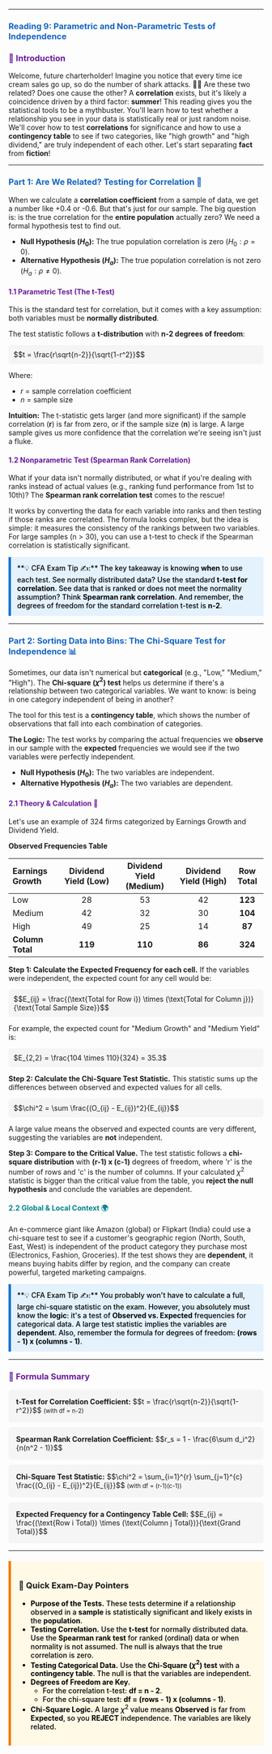 -----
### <span style="color: #1565C0;">Reading 9: Parametric and Non-Parametric Tests of Independence</span>

### <span style="color: #6A1B9A;">🎯 Introduction</span>

Welcome, future charterholder! Imagine you notice that every time ice cream sales go up, so do the number of shark attacks. 🍦🦈 Are these two related? Does one cause the other? A <b>correlation</b> exists, but it's likely a coincidence driven by a third factor: <b>summer</b>! This reading gives you the statistical tools to be a mythbuster. You'll learn how to test whether a relationship you see in your data is statistically real or just random noise. We'll cover how to test <b>correlations</b> for significance and how to use a <b>contingency table</b> to see if two categories, like "high growth" and "high dividend," are truly independent of each other. Let's start separating <b>fact</b> from <b>fiction</b>!

-----

### <span style="color: #1565C0;">Part 1: Are We Related? Testing for Correlation 🔗</span>

When we calculate a <b>correlation coefficient</b> from a sample of data, we get a number like +0.4 or -0.6. But that's just for our sample. The big question is: is the true correlation for the <b>entire population</b> actually zero? We need a formal hypothesis test to find out.

* <b>Null Hypothesis ($H_0$):</b> The true population correlation is zero ($H_0: \rho = 0$).
* <b>Alternative Hypothesis ($H_a$):</b> The true population correlation is not zero ($H_a: \rho \neq 0$).

#### <span style="color: #6A1B9A;">1.1 Parametric Test (The t-Test)</span>

This is the standard test for correlation, but it comes with a key assumption: both variables must be <b>normally distributed</b>.

The test statistic follows a <b>t-distribution</b> with <b>n-2 degrees of freedom</b>:

<div style="background-color: #F5F5F5; padding: 10px; border-radius: 5px; margin: 10px 0;">
$$t = \frac{r\sqrt{n-2}}{\sqrt{1-r^2}}$$
</div>

Where:
* $r$ = sample correlation coefficient
* $n$ = sample size

<b>Intuition:</b> The t-statistic gets larger (and more significant) if the sample correlation (<b>r</b>) is far from zero, or if the sample size (<b>n</b>) is large. A large sample gives us more confidence that the correlation we're seeing isn't just a fluke.

#### <span style="color: #6A1B9A;">1.2 Nonparametric Test (Spearman Rank Correlation)</span>

What if your data isn't normally distributed, or what if you're dealing with ranks instead of actual values (e.g., ranking fund performance from 1st to 10th)? The <b>Spearman rank correlation test</b> comes to the rescue!

It works by converting the data for each variable into ranks and then testing if those ranks are correlated. The formula looks complex, but the idea is simple: it measures the consistency of the rankings between two variables. For large samples (n > 30), you can use a t-test to check if the Spearman correlation is statistically significant.

<div style="background-color: #E3F2FD; border-left: 5px solid #1976D2; padding: 12px; margin: 15px 0;">
<div style="color: #000000; font-weight: 500;">
**💡 CFA Exam Tip ✍️:** The key takeaway is knowing <b>when</b> to use each test. See normally distributed data? Use the standard <b>t-test for correlation</b>. See data that is ranked or does not meet the normality assumption? Think <b>Spearman rank correlation</b>. And remember, the degrees of freedom for the standard correlation t-test is <b>n-2</b>.
</div>
</div>

-----

### <span style="color: #1565C0;">Part 2: Sorting Data into Bins: The Chi-Square Test for Independence 📊</span>

Sometimes, our data isn't numerical but <b>categorical</b> (e.g., "Low," "Medium," "High"). The <b>Chi-square ($\chi^2$) test</b> helps us determine if there's a relationship between two categorical variables. We want to know: is being in one category independent of being in another?

The tool for this test is a <b>contingency table</b>, which shows the number of observations that fall into each combination of categories.

<b>The Logic:</b> The test works by comparing the actual frequencies we <b>observe</b> in our sample with the <b>expected</b> frequencies we would see if the two variables were perfectly independent.

* <b>Null Hypothesis ($H_0$):</b> The two variables are independent.
* <b>Alternative Hypothesis ($H_a$):</b> The two variables are dependent.

#### <span style="color: #6A1B9A;">2.1 Theory & Calculation 🧮</span>

Let's use an example of 324 firms categorized by Earnings Growth and Dividend Yield.

<b>Observed Frequencies Table</b>

| Earnings Growth | Dividend Yield (Low) | Dividend Yield (Medium) | Dividend Yield (High) | Row Total |
| :--- | :---: | :---: | :---: | :---: |
| Low | 28 | 53 | 42 | <b>123</b> |
| Medium | 42 | 32 | 30 | <b>104</b> |
| High | 49 | 25 | 14 | <b>87</b> |
| <b>Column Total</b>| <b>119</b> | <b>110</b> | <b>86</b> | <b>324</b> |

<b>Step 1: Calculate the Expected Frequency for each cell.</b>
If the variables were independent, the expected count for any cell would be:

<div style="background-color: #F5F5F5; padding: 10px; border-radius: 5px; margin: 10px 0;">
$$E_{ij} = \frac{(\text{Total for Row i}) \times (\text{Total for Column j})}{\text{Total Sample Size}}$$
</div>

For example, the expected count for "Medium Growth" and "Medium Yield" is:

<div style="background-color: #F5F5F5; padding: 10px; border-radius: 5px; margin: 10px 0;">
$E_{2,2} = \frac{104 \times 110}{324} = 35.3$
</div>

<b>Step 2: Calculate the Chi-Square Test Statistic.</b>
This statistic sums up the differences between observed and expected values for all cells.

<div style="background-color: #F5F5F5; padding: 10px; border-radius: 5px; margin: 10px 0;">
$$\chi^2 = \sum \frac{(O_{ij} - E_{ij})^2}{E_{ij}}$$
</div>

A large value means the observed and expected counts are very different, suggesting the variables are <b>not</b> independent.

<b>Step 3: Compare to the Critical Value.</b>
The test statistic follows a <b>chi-square distribution</b> with <b>(r-1) x (c-1)</b> degrees of freedom, where 'r' is the number of rows and 'c' is the number of columns. If your calculated $\chi^2$ statistic is bigger than the critical value from the table, you <b>reject the null hypothesis</b> and conclude the variables are dependent.

#### <span style="color: #00838F;">2.2 Global & Local Context 🌍</span>

An e-commerce giant like Amazon (global) or Flipkart (India) could use a chi-square test to see if a customer's geographic region (North, South, East, West) is independent of the product category they purchase most (Electronics, Fashion, Groceries). If the test shows they are <b>dependent</b>, it means buying habits differ by region, and the company can create powerful, targeted marketing campaigns.

<div style="background-color: #E3F2FD; border-left: 5px solid #1976D2; padding: 12px; margin: 15px 0;">
<div style="color: #000000; font-weight: 500;">
**💡 CFA Exam Tip ✍️:** You probably won't have to calculate a full, large chi-square statistic on the exam. However, you absolutely must know the <b>logic</b>: it's a test of <b>Observed vs. Expected</b> frequencies for categorical data. A large test statistic implies the variables are <b>dependent</b>. Also, remember the formula for degrees of freedom: <b>(rows - 1) x (columns - 1)</b>.
</div>
</div>

-----

### <span style="color: #6A1B9A;">🧪 Formula Summary</span>

<div style="background-color: #F5F5F5; padding: 15px; border-radius: 5px; margin: 10px 0;">
<b>t-Test for Correlation Coefficient:</b>
$$t = \frac{r\sqrt{n-2}}{\sqrt{1-r^2}}$$
<small>(with df = n-2)</small>
</div>

<div style="background-color: #F5F5F5; padding: 15px; border-radius: 5px; margin: 10px 0;">
<b>Spearman Rank Correlation Coefficient:</b>
$$r_s = 1 - \frac{6\sum d_i^2}{n(n^2 - 1)}$$
</div>

<div style="background-color: #F5F5F5; padding: 15px; border-radius: 5px; margin: 10px 0;">
<b>Chi-Square Test Statistic:</b>
$$\chi^2 = \sum_{i=1}^{r} \sum_{j=1}^{c} \frac{(O_{ij} - E_{ij})^2}{E_{ij}}$$
<small>(with df = (r-1)(c-1))</small>
</div>

<div style="background-color: #F5F5F5; padding: 15px; border-radius: 5px; margin: 10px 0;">
<b>Expected Frequency for a Contingency Table Cell:</b>
$$E_{ij} = \frac{(\text{Row i Total}) \times (\text{Column j Total})}{\text{Grand Total}}$$
</div>

-----

<div style="background-color: #FFF9E6; border-left: 5px solid #F57C00; padding: 15px; margin: 20px 0;">

### 🎯 Quick Exam-Day Pointers

<div style="color: #000000; font-weight: 500;">

* <b>Purpose of the Tests.</b> These tests determine if a relationship observed in a <b>sample</b> is statistically significant and likely exists in the <b>population</b>.
* <b>Testing Correlation.</b> Use the <b>t-test</b> for normally distributed data. Use the <b>Spearman rank test</b> for ranked (ordinal) data or when normality is not assumed. The null is always that the true correlation is zero.
* <b>Testing Categorical Data.</b> Use the <b>Chi-Square ($\chi^2$) test</b> with a <b>contingency table</b>. The null is that the variables are independent.
* <b>Degrees of Freedom are Key.</b>
  * For the correlation t-test: <b>df = n - 2</b>.
  * For the chi-square test: <b>df = (rows - 1) x (columns - 1)</b>.
* <b>Chi-Square Logic.</b> A large $\chi^2$ value means <b>Observed</b> is far from <b>Expected</b>, so you <b>REJECT</b> independence. The variables are likely related.

</div>
</div>